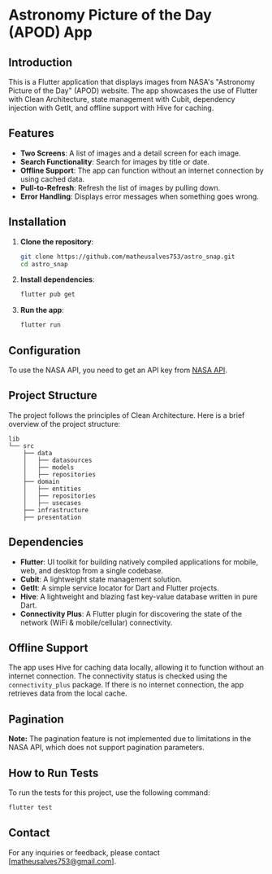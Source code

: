 
# Astronomy Picture of the Day (APOD) App

## Introduction

This is a Flutter application that displays images from NASA's "Astronomy Picture of the Day" (APOD) website. The app showcases the use of Flutter with Clean Architecture, state management with Cubit, dependency injection with GetIt, and offline support with Hive for caching.

## Features

- **Two Screens**: A list of images and a detail screen for each image.
- **Search Functionality**: Search for images by title or date.
- **Offline Support**: The app can function without an internet connection by using cached data.
- **Pull-to-Refresh**: Refresh the list of images by pulling down.
- **Error Handling**: Displays error messages when something goes wrong.

## Installation

1. **Clone the repository**:
   ```sh
   git clone https://github.com/matheusalves753/astro_snap.git
   cd astro_snap
   ```

2. **Install dependencies**:
   ```sh
   flutter pub get
   ```

3. **Run the app**:
   ```sh
   flutter run
   ```

## Configuration

To use the NASA API, you need to get an API key from [NASA API](https://api.nasa.gov).

## Project Structure

The project follows the principles of Clean Architecture. Here is a brief overview of the project structure:

```
lib
└── src
    ├── data
    │   ├── datasources
    │   ├── models
    │   ├── repositories
    ├── domain
    │   ├── entities
    │   ├── repositories
    │   ├── usecases
    ├── infrastructure
    ├── presentation
```

## Dependencies

- **Flutter**: UI toolkit for building natively compiled applications for mobile, web, and desktop from a single codebase.
- **Cubit**: A lightweight state management solution.
- **GetIt**: A simple service locator for Dart and Flutter projects.
- **Hive**: A lightweight and blazing fast key-value database written in pure Dart.
- **Connectivity Plus**: A Flutter plugin for discovering the state of the network (WiFi & mobile/cellular) connectivity.

## Offline Support

The app uses Hive for caching data locally, allowing it to function without an internet connection. The connectivity status is checked using the `connectivity_plus` package. If there is no internet connection, the app retrieves data from the local cache.

## Pagination

**Note:** The pagination feature is not implemented due to limitations in the NASA API, which does not support pagination parameters.

## How to Run Tests

To run the tests for this project, use the following command:

```sh
flutter test
```

## Contact

For any inquiries or feedback, please contact [matheusalves753@gmail.com].

